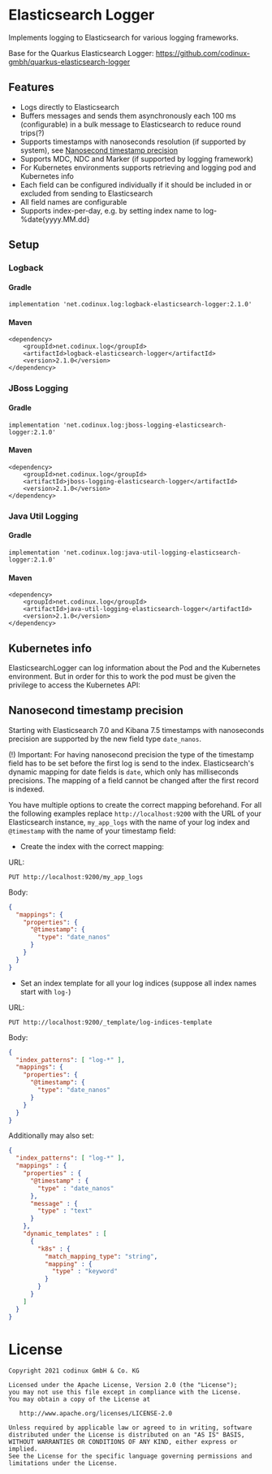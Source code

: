 # Elasticsearch Logger

Implements logging to Elasticsearch for various logging frameworks.

Base for the Quarkus Elasticsearch Logger: https://github.com/codinux-gmbh/quarkus-elasticsearch-logger

## Features

- Logs directly to Elasticsearch
- Buffers messages and sends them asynchronously each 100 ms (configurable) in a bulk message to Elasticsearch to reduce round trips(?)
- Supports timestamps with nanoseconds resolution (if supported by system), see [Nanosecond timestamp precision](#nanosecond-timestamp-precision)
- Supports MDC, NDC and Marker (if supported by logging framework)
- For Kubernetes environments supports retrieving and logging pod and Kubernetes info
- Each field can be configured individually if it should be included in or excluded from sending to Elasticsearch
- All field names are configurable
- Supports index-per-day, e.g. by setting index name to log-%date{yyyy.MM.dd}

## Setup

### Logback

#### Gradle

```
implementation 'net.codinux.log:logback-elasticsearch-logger:2.1.0'
```

#### Maven

```
<dependency>
    <groupId>net.codinux.log</groupId>
    <artifactId>logback-elasticsearch-logger</artifactId>
    <version>2.1.0</version>
</dependency>
```

### JBoss Logging

#### Gradle

```
implementation 'net.codinux.log:jboss-logging-elasticsearch-logger:2.1.0'
```

#### Maven

```
<dependency>
    <groupId>net.codinux.log</groupId>
    <artifactId>jboss-logging-elasticsearch-logger</artifactId>
    <version>2.1.0</version>
</dependency>
```

### Java Util Logging

#### Gradle

```
implementation 'net.codinux.log:java-util-logging-elasticsearch-logger:2.1.0'
```

#### Maven

```
<dependency>
    <groupId>net.codinux.log</groupId>
    <artifactId>java-util-logging-elasticsearch-logger</artifactId>
    <version>2.1.0</version>
</dependency>
```

## Kubernetes info

ElasticsearchLogger can log information about the Pod and the Kubernetes environment. But in order for this to work the pod must be given the privilege to access the Kubernetes API:

[//]: # ( TODO)

## Nanosecond timestamp precision

Starting with Elasticsearch 7.0 and Kibana 7.5 timestamps with nanoseconds precision are supported by the new field type `date_nanos`.

(!) Important: For having nanosecond precision the type of the timestamp field has to be set before the first log is send to the index.
Elasticsearch's dynamic mapping for date fields is `date`, which only has milliseconds precisions.
The mapping of a field cannot be changed after the first record is indexed.

You have multiple options to create the correct mapping beforehand.
For all the following examples replace `http://localhost:9200` with the URL of your Elasticsearch instance, `my_app_logs` with the name of your log index and
`@timestamp` with the name of your timestamp field:

- Create the index with the correct mapping:

URL:

`PUT http://localhost:9200/my_app_logs`

Body:
```json
{
  "mappings": {
    "properties": {
      "@timestamp": {
        "type": "date_nanos"
      }
    }
  }
}
```

- Set an index template for all your log indices (suppose all index names start with `log-`)

URL:

`PUT http://localhost:9200/_template/log-indices-template`

Body:
```json
{
  "index_patterns": [ "log-*" ],
  "mappings": {
    "properties": {
      "@timestamp": {
        "type": "date_nanos"
      }
    }
  }
}
```

Additionally may also set:
```json
{
  "index_patterns": [ "log-*" ],
  "mappings" : {
    "properties" : {
      "@timestamp" : {
        "type" : "date_nanos"
      },
      "message" : {
        "type" : "text"
      }
    },
    "dynamic_templates" : [
      {
        "k8s" : {
          "match_mapping_type": "string",
          "mapping" : {
            "type" : "keyword"
          }
        }
      }
    ]
  }
}
```

# License

    Copyright 2021 codinux GmbH & Co. KG

    Licensed under the Apache License, Version 2.0 (the "License");
    you may not use this file except in compliance with the License.
    You may obtain a copy of the License at

       http://www.apache.org/licenses/LICENSE-2.0

    Unless required by applicable law or agreed to in writing, software
    distributed under the License is distributed on an "AS IS" BASIS,
    WITHOUT WARRANTIES OR CONDITIONS OF ANY KIND, either express or implied.
    See the License for the specific language governing permissions and
    limitations under the License.